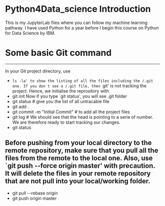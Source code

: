 # Python4Data_science Introduction
This is my JupyterLab files where you can follow my machine learning pathway. I have used Python for a year before I begin this course on Python for Data Science by IBM.

# Some basic Git command
---
In your Git project directory, use

- `ls -la' to show the listing of all the files including the /.git one. If you don t see a /.git file, then `git' is not tracking the project. Hence, we initialise the reprository with
- git init
Now if you type `git status', you will see .git folder
- git status # give you the list of all untracable file
- git add . 
- git commit -m "Initial Commit" # to add all the project files
- git log # We should see that the head is pointing to a serie of number. We are therefore ready to start tracking our changes.
- git status

Before pushing from your local directory to the remote repository, make sure that you pull all the files from the remote to the local one. Also, use `git push --force origin master' with precaution. It will delete the files in your remote repository that are not pull into your local/working folder.
---
- git pull --rebase origin
- git push origin master


